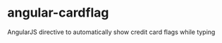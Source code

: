angular-cardflag
================

AngularJS directive to automatically show credit card flags while typing
